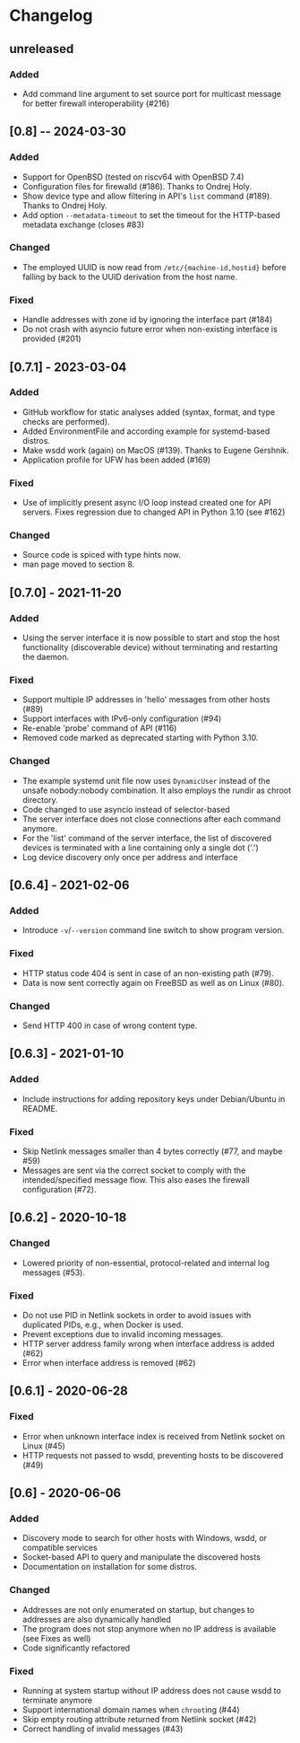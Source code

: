 # Changelog

## unreleased

### Added

- Add command line argument to set source port for multicast message for better firewall interoperability (#216)

## [0.8] -- 2024-03-30

### Added

- Support for OpenBSD (tested on riscv64 with OpenBSD 7.4)
- Configuration files for firewalld (#186). Thanks to Ondrej Holy.
- Show device type and allow filtering in API's `list` command (#189). Thanks to Ondrej Holy.
- Add option `--metadata-timeout` to set the timeout for the HTTP-based metadata exchange (closes #83)

### Changed

- The employed UUID is now read from `/etc/{machine-id,hostid}` before falling by back to the UUID derivation from the host name.

### Fixed

- Handle addresses with zone id by ignoring the interface part (#184)
- Do not crash with asyncio future error when non-existing interface is provided (#201)

## [0.7.1] - 2023-03-04

### Added

- GitHub workflow for static analyses added (syntax, format, and type checks are performed).
- Added EnvironmentFile and according example for systemd-based distros.
- Make wsdd work (again) on MacOS (#139). Thanks to Eugene Gershnik.
- Application profile for UFW has been added (#169)

### Fixed

- Use of implicitly present async I/O loop instead created one for API servers. Fixes regression due to changed API in Python 3.10 (see #162)

### Changed

- Source code is spiced with type hints now.
- man page moved to section 8.

## [0.7.0] - 2021-11-20

### Added

- Using the server interface it is now possible to start and stop the host functionality (discoverable device) without terminating and restarting the daemon.

### Fixed

- Support multiple IP addresses in 'hello' messages from other hosts (#89)
- Support interfaces with IPv6-only configuration (#94)
- Re-enable 'probe' command of API (#116)
- Removed code marked as deprecated starting with Python 3.10.

### Changed

- The example systemd unit file now uses `DynamicUser` instead of the unsafe nobody:nobody combination.
  It also employs the rundir as chroot directory.
- Code changed to use asyncio instead of selector-based
- The server interface does not close connections after each command anymore.
- For the 'list' command of the server interface, the list of discovered devices is terminated with a line containing only a single dot ('.')
- Log device discovery only once per address and interface

## [0.6.4] - 2021-02-06

### Added

- Introduce `-v`/`--version` command line switch to show program version.

### Fixed

- HTTP status code 404 is sent in case of an non-existing path (#79).
- Data is now sent correctly again on FreeBSD as well as on Linux (#80).

### Changed

- Send HTTP 400 in case of wrong content type.

## [0.6.3] - 2021-01-10

### Added

- Include instructions for adding repository keys under Debian/Ubuntu in README.

### Fixed

- Skip Netlink messages smaller than 4 bytes correctly (#77, and maybe #59)
- Messages are sent via the correct socket to comply with the intended/specified message flow. This also eases the firewall configuration (#72).

## [0.6.2] - 2020-10-18

### Changed

- Lowered priority of non-essential, protocol-related and internal log messages (#53).

### Fixed

- Do not use PID in Netlink sockets in order to avoid issues with duplicated PIDs, e.g., when Docker is used.
- Prevent exceptions due to invalid incoming messages.
- HTTP server address family wrong when interface address is added (#62)
- Error when interface address is removed (#62)

## [0.6.1] - 2020-06-28

### Fixed

- Error when unknown interface index is received from Netlink socket on Linux (#45)
- HTTP requests not passed to wsdd, preventing hosts to be discovered (#49)

## [0.6] - 2020-06-06

### Added

- Discovery mode to search for other hosts with Windows, wsdd, or compatible services
- Socket-based API to query and manipulate the discovered hosts
- Documentation on installation for some distros.

### Changed

- Addresses are not only enumerated on startup, but changes to addresses are also dynamically handled
- The program does not stop anymore when no IP address is available (see Fixes as well)
- Code significantly refactored

### Fixed

- Running at system startup without IP address does not cause wsdd to terminate anymore
- Support international domain names when `chroot`ing (#44)
- Skip empty routing attribute returned from Netlink socket (#42)
- Correct handling of invalid messages (#43)
